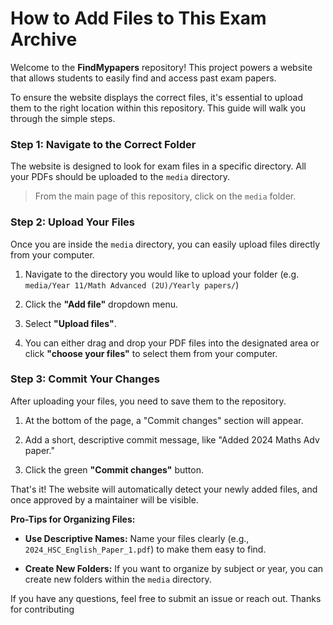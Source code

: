 # How to Add Files to This Exam Archive

Welcome to the **FindMypapers** repository! This project powers a website that allows students to easily find and access past exam papers.

To ensure the website displays the correct files, it's essential to upload them to the right location within this repository. This guide will walk you through the simple steps.

### Step 1: Navigate to the Correct Folder

The website is designed to look for exam files in a specific directory. All your PDFs should be uploaded to the `media` directory.

> From the main page of this repository, click on the `media` folder.

### Step 2: Upload Your Files

Once you are inside the `media` directory, you can easily upload files directly from your computer.

1. Navigate to the directory you would like to upload your folder (e.g. `media/Year 11/Math Advanced (2U)/Yearly papers/`)
  
2.  Click the **"Add file"** dropdown menu.

3.  Select **"Upload files"**.

4.  You can either drag and drop your PDF files into the designated area or click **"choose your files"** to select them from your computer.

### Step 3: Commit Your Changes

After uploading your files, you need to save them to the repository.

1.  At the bottom of the page, a "Commit changes" section will appear.

2.  Add a short, descriptive commit message, like "Added 2024 Maths Adv paper."

3.  Click the green **"Commit changes"** button.

That's it! The website will automatically detect your newly added files, and once approved by a maintainer will be visible.

**Pro-Tips for Organizing Files:**

* **Use Descriptive Names:** Name your files clearly (e.g., `2024_HSC_English_Paper_1.pdf`) to make them easy to find.

* **Create New Folders:** If you want to organize by subject or year, you can create new folders within the `media` directory.

If you have any questions, feel free to submit an issue or reach out. Thanks for contributing
